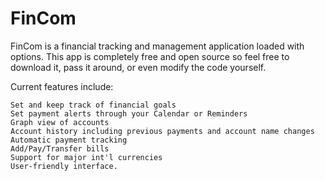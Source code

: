 # FinCom

FinCom is a financial tracking and management application loaded with options. This app is completely free and open source so feel free to download it, pass it around, or even modify the code yourself.

Current features include:

    Set and keep track of financial goals
    Set payment alerts through your Calendar or Reminders
    Graph view of accounts
    Account history including previous payments and account name changes
    Automatic payment tracking
    Add/Pay/Transfer bills
    Support for major int'l currencies
    User-friendly interface.
